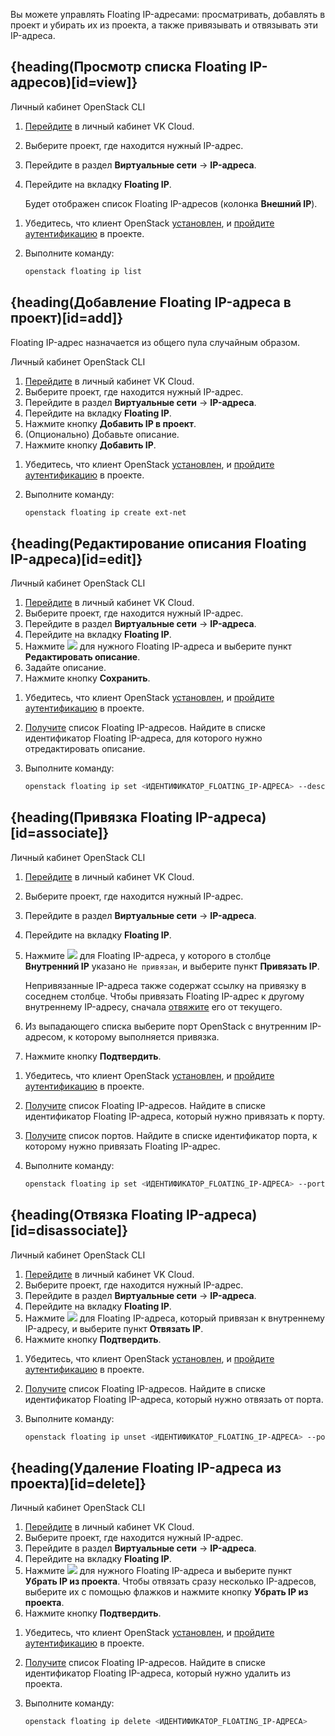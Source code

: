 Вы можете управлять Floating IP-адресами: просматривать, добавлять в проект и убирать их из проекта, а также привязывать и отвязывать эти IP-адреса.

## {heading(Просмотр списка Floating IP-адресов)[id=view]}

<tabs>
<tablist>
<tab>Личный кабинет</tab>
<tab>OpenStack CLI</tab>
</tablist>
<tabpanel>

1. [Перейдите](https://msk.cloud.vk.com/app/) в личный кабинет VK Cloud.
1. Выберите проект, где находится нужный IP-адрес.
1. Перейдите в раздел **Виртуальные сети** → **IP-адреса**.
1. Перейдите на вкладку **Floating IP**.

   Будет отображен список Floating IP-адресов (колонка **Внешний IP**).

</tabpanel>
<tabpanel>

1. Убедитесь, что клиент OpenStack [установлен](/ru/tools-for-using-services/cli/openstack-cli#1_ustanovite_klient_openstack), и [пройдите аутентификацию](/ru/tools-for-using-services/cli/openstack-cli#3_proydite_autentifikaciyu) в проекте.

1. Выполните команду:

   ```bash
   openstack floating ip list
   ```

</tabpanel>
</tabs>

## {heading(Добавление Floating IP-адреса в проект)[id=add]}

<warn>

Floating IP-адрес назначается из общего пула случайным образом.

</warn>

<tabs>
<tablist>
<tab>Личный кабинет</tab>
<tab>OpenStack CLI</tab>
</tablist>
<tabpanel>

1. [Перейдите](https://msk.cloud.vk.com/app/) в личный кабинет VK Cloud.
1. Выберите проект, где находится нужный IP-адрес.
1. Перейдите в раздел **Виртуальные сети** → **IP-адреса**.
1. Перейдите на вкладку **Floating IP**.
1. Нажмите кнопку **Добавить IP в проект**.
1. (Опционально) Добавьте описание.
1. Нажмите кнопку **Добавить IP**.

</tabpanel>
<tabpanel>

1. Убедитесь, что клиент OpenStack [установлен](/ru/tools-for-using-services/cli/openstack-cli#1_ustanovite_klient_openstack), и [пройдите аутентификацию](/ru/tools-for-using-services/cli/openstack-cli#3_proydite_autentifikaciyu) в проекте.

1. Выполните команду:

   ```bash
   openstack floating ip create ext-net
   ```

</tabpanel>
</tabs>

## {heading(Редактирование описания Floating IP-адреса)[id=edit]}

<tabs>
<tablist>
<tab>Личный кабинет</tab>
<tab>OpenStack CLI</tab>
</tablist>
<tabpanel>

1. [Перейдите](https://msk.cloud.vk.com/app/) в личный кабинет VK Cloud.
1. Выберите проект, где находится нужный IP-адрес.
1. Перейдите в раздел **Виртуальные сети** → **IP-адреса**.
1. Перейдите на вкладку **Floating IP**.
1. Нажмите ![ ](/ru/assets/more-icon.svg "inline") для нужного Floating IP-адреса и выберите пункт **Редактировать описание**.
1. Задайте описание.
1. Нажмите кнопку **Сохранить**.

</tabpanel>
<tabpanel>

1. Убедитесь, что клиент OpenStack [установлен](/ru/tools-for-using-services/cli/openstack-cli#1_ustanovite_klient_openstack), и [пройдите аутентификацию](/ru/tools-for-using-services/cli/openstack-cli#3_proydite_autentifikaciyu) в проекте.

1. [Получите](#view) список Floating IP-адресов. Найдите в списке идентификатор Floating IP-адреса, для которого нужно отредактировать описание.

1. Выполните команду:

   ```bash
   openstack floating ip set <ИДЕНТИФИКАТОР_FLOATING_IP-АДРЕСА> --description "<ОПИСАНИЕ>"
   ```

</tabpanel>
</tabs>

## {heading(Привязка Floating IP-адреса)[id=associate]}

<tabs>
<tablist>
<tab>Личный кабинет</tab>
<tab>OpenStack CLI</tab>
</tablist>
<tabpanel>

1. [Перейдите](https://msk.cloud.vk.com/app/) в личный кабинет VK Cloud.
1. Выберите проект, где находится нужный IP-адрес.
1. Перейдите в раздел **Виртуальные сети** → **IP-адреса**.
1. Перейдите на вкладку **Floating IP**.
1. Нажмите ![ ](/ru/assets/more-icon.svg "inline") для Floating IP-адреса, у которого в столбце **Внутренний IP** указано `Не привязан`, и выберите пункт **Привязать IP**.

   <info>Непривязанные IP-адреса также содержат ссылку на привязку в соседнем столбце.
Чтобы привязать Floating IP-адрес к другому внутреннему IP-адресу, сначала [отвяжите](#disassociate) его от текущего.</info>

1. Из выпадающего списка выберите порт OpenStack с внутренним IP-адресом, к которому выполняется привязка.
1. Нажмите кнопку **Подтвердить**.

</tabpanel>
<tabpanel>

1. Убедитесь, что клиент OpenStack [установлен](/ru/tools-for-using-services/cli/openstack-cli#1_ustanovite_klient_openstack), и [пройдите аутентификацию](/ru/tools-for-using-services/cli/openstack-cli#3_proydite_autentifikaciyu) в проекте.

1. [Получите](#view) список Floating IP-адресов. Найдите в списке идентификатор Floating IP-адреса, который нужно привязать к порту.
1. [Получите](../../ports#272-tabpanel-1) список портов. Найдите в списке идентификатор порта, к которому нужно привязать Floating IP-адрес.
1. Выполните команду:

   ```bash
   openstack floating ip set <ИДЕНТИФИКАТОР_FLOATING_IP-АДРЕСА> --port <ИДЕНТИФИКАТОР_ПОРТА>
   ```

</tabpanel>
</tabs>

## {heading(Отвязка Floating IP-адреса)[id=disassociate]}

<tabs>
<tablist>
<tab>Личный кабинет</tab>
<tab>OpenStack CLI</tab>
</tablist>
<tabpanel>

1. [Перейдите](https://msk.cloud.vk.com/app/) в личный кабинет VK Cloud.
1. Выберите проект, где находится нужный IP-адрес.
1. Перейдите в раздел **Виртуальные сети** → **IP-адреса**.
1. Перейдите на вкладку **Floating IP**.
1. Нажмите ![ ](/ru/assets/more-icon.svg "inline") для Floating IP-адреса, который привязан к внутреннему IP-адресу, и выберите пункт **Отвязать IP**.
1. Нажмите кнопку **Подтвердить**.

</tabpanel>
<tabpanel>

1. Убедитесь, что клиент OpenStack [установлен](/ru/tools-for-using-services/cli/openstack-cli#1_ustanovite_klient_openstack), и [пройдите аутентификацию](/ru/tools-for-using-services/cli/openstack-cli#3_proydite_autentifikaciyu) в проекте.

1. [Получите](#view) список Floating IP-адресов. Найдите в списке идентификатор Floating IP-адреса, который нужно отвязать от порта.

1. Выполните команду:

   ```bash
   openstack floating ip unset <ИДЕНТИФИКАТОР_FLOATING_IP-АДРЕСА> --port
   ```

</tabpanel>
</tabs>

## {heading(Удаление Floating IP-адреса из проекта)[id=delete]}

<tabs>
<tablist>
<tab>Личный кабинет</tab>
<tab>OpenStack CLI</tab>
</tablist>
<tabpanel>

1. [Перейдите](https://msk.cloud.vk.com/app/) в личный кабинет VK Cloud.
1. Выберите проект, где находится нужный IP-адрес.
1. Перейдите в раздел **Виртуальные сети** → **IP-адреса**.
1. Перейдите на вкладку **Floating IP**.
1. Нажмите ![ ](/ru/assets/more-icon.svg "inline") для нужного Floating IP-адреса и выберите пункт **Убрать IP из проекта**. Чтобы отвязать сразу несколько IP-адресов, выберите их с помощью флажков и нажмите кнопку **Убрать IP из проекта**.
1. Нажмите кнопку **Подтвердить**.

</tabpanel>
<tabpanel>

1. Убедитесь, что клиент OpenStack [установлен](/ru/tools-for-using-services/cli/openstack-cli#1_ustanovite_klient_openstack), и [пройдите аутентификацию](/ru/tools-for-using-services/cli/openstack-cli#3_proydite_autentifikaciyu) в проекте.

1. [Получите](#view) список Floating IP-адресов. Найдите в списке идентификатор Floating IP-адреса, который нужно удалить из проекта.

1. Выполните команду:

   ```bash
   openstack floating ip delete <ИДЕНТИФИКАТОР_FLOATING_IP-АДРЕСА>
   ```

</tabpanel>
</tabs>

